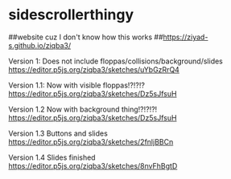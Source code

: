 # sidescrollerthingy

##website cuz I don't know how this works
##https://ziyad-s.github.io/ziqba3/


Version 1:
Does not include floppas/collisions/background/slides
https://editor.p5js.org/ziqba3/sketches/uYbGzRrQ4 

Version 1.1:
Now with visible floppas!?!?!?
https://editor.p5js.org/ziqba3/sketches/Dz5sJfsuH

Version 1.2
Now with background thing!?!?!?!
https://editor.p5js.org/ziqba3/sketches/Dz5sJfsuH

Version 1.3 
Buttons and slides 
https://editor.p5js.org/ziqba3/sketches/2fnljBBCn

Version 1.4
Slides finished 
https://editor.p5js.org/ziqba3/sketches/8nvFhBgtD
